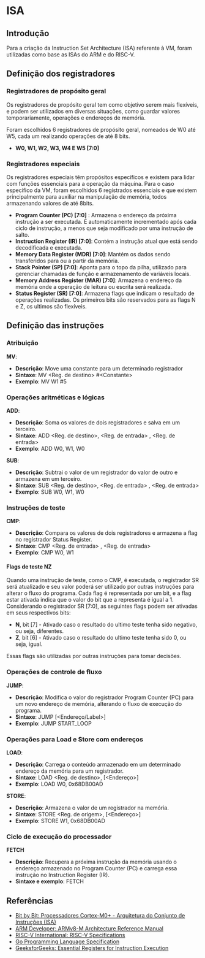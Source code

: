 # ISA 
## Introdução
Para a criação da Instruction Set Architecture (ISA) referente à VM, foram utilizadas como base as ISAs do ARM e do RISC-V.
## Definição dos registradores
### Registradores de propósito geral
Os registradores de propósito geral tem como objetivo serem mais flexíveis, e podem ser utilizados em diversas situações, como guardar valores temporariamente, operações e endereços de memória. 

Foram escolhidos 6 registradores de propósito geral, nomeados de W0 até W5, cada um realizando operações de até 8 bits.

- **W0, W1, W2, W3, W4 E W5 [7:0]**

### Registradores especiais
Os registradores especiais têm propósitos específicos e existem para lidar com funções essenciais para a operação da máquina.
Para o caso específico da VM, foram escolhidos 6 registrados essenciais e que existem principalmente para auxiliar na manipulação de memória, todos armazenando valores de até 8bits.

- **Program Counter (PC) [7:0]** : Armazena o endereço da próxima instrução a ser executada. É automaticamente incrementado após cada ciclo de instrução, a menos que seja modificado por uma instrução de salto.
- **Instruction Register (IR) [7:0]**: Contém a instrução atual que está sendo decodificada e executada.
- **Memory Data Register (MDR) [7:0]**: Mantém os dados sendo transferidos para ou a partir da memória.
- **Stack Pointer (SP) [7:0]**: Aponta para o topo da pilha, utilizado para gerenciar chamadas de função e armazenamento de variáveis locais.
- **Memory Address Register (MAR) [7:0]**: Armazena o endereço da memória onde a operação de leitura ou escrita será realizada.
- **Status Register (SR) [7:0]**: Armazena flags que indicam o resultado de operações realizadas. Os primeiros bits são reservados para as flags N e Z, os ultimos são flexíveis.

## Definição das instruções

### Atribuição
**MV**:
- **Descrição**: Move uma constante para um determinado registrador
- **Sintaxe**: MV \<Reg. de destino> \#\<Constante>
- **Exemplo**: MV W1 #5

### Operações aritméticas e lógicas
**ADD**: 
- **Descrição**: Soma os valores de dois registradores e salva em um terceiro.
- **Sintaxe**: ADD \<Reg. de destino>, \<Reg. de entrada> , \<Reg. de entrada>
- **Exemplo**: ADD W0, W1, W0

**SUB**: 
- **Descrição**: Subtrai o valor de um registrador do valor de outro e armazena em um terceiro.
- **Sintaxe**: SUB \<Reg. de destino>, \<Reg. de entrada> , \<Reg. de entrada>
- **Exemplo**: SUB W0, W1, W0

### Instruções de teste
**CMP**:
- **Descrição**: Compara os valores de dois registradores e armazena a flag no registrador Status Register. 
- **Sintaxe**: CMP \<Reg. de entrada> , \<Reg. de entrada>
- **Exemplo**: CMP W0, W1

#### Flags de teste NZ
Quando uma instrução de teste, como o CMP, é executada, o registrador SR será atualizado e seu valor poderá ser utilizado por outras instruções para alterar o fluxo do programa. Cada flag é representada por um bit, e a flag estar ativada indica que o valor do bit que a representa é igual a 1.
Considerando o registrador SR [7:0], as seguintes flags podem ser ativadas em seus respectivos bits:
- **N**, bit [7] - Ativado caso o resultado do ultimo teste tenha sido negativo, ou seja, diferentes.
- **Z**, bit [6] - Ativado caso o resultado do ultimo teste tenha sido 0, ou seja, igual.

Essas flags são utilizadas por outras instruções para tomar decisões.

### Operações de controle de fluxo
**JUMP**:
- **Descrição**: Modifica o valor do registrador Program Counter (PC) para um novo endereço de memória, alterando o fluxo de execução do programa.
- **Sintaxe**: JUMP \[<Endereço/Label>]
- **Exemplo**: JUMP START_LOOP

### Operações para Load e Store com endereços
**LOAD**:
- **Descrição**: Carrega o conteúdo armazenado em um determinado endereço da memória para um registrador.
- **Sintaxe**: LOAD \<Reg. de destino>, \[<Endereço>]
- **Exemplo**: LOAD W0, 0x68DB00AD

**STORE**:
- **Descrição**: Armazena o valor de um registrador na memória.
- **Sintaxe**: STORE \<Reg. de origem>, \[<Endereço>]
- **Exemplo**: STORE W1, 0x68DB00AD

### Ciclo de execução do processador
**FETCH**
- **Descrição**: Recupera a próxima instrução da memória usando o endereço armazenado no Program Counter (PC) e carrega essa instrução no Instruction Register (IR).
- **Sintaxe e exemplo**: FETCH

## Referências
- [Bit by Bit: Processadores Cortex-M0+ - Arquitetura do Conjunto de Instruções (ISA)](https://bit-by-bit.gitbook.io/embedded-systems/processadores-cortex-m0+/arquitetura-do-conjunto-de-instrucoes-isa)
- [ARM Developer: ARMv8-M Architecture Reference Manual](https://developer.arm.com/documentation/102374/0101)
- [RISC-V International: RISC-V Specifications](https://riscv.org/technical/specifications/)
- [Go Programming Language Specification](https://go.dev/ref/spec)
- [GeeksforGeeks: Essential Registers for Instruction Execution](https://www.geeksforgeeks.org/essential-registers-for-instruction-execution/)

### 
